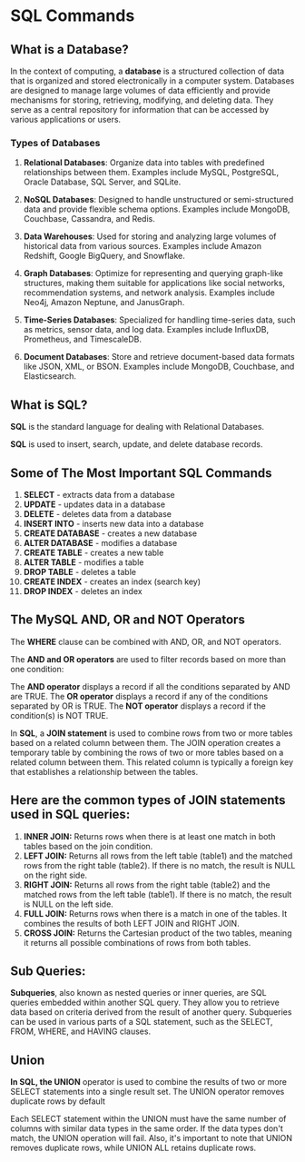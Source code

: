 # SQL Commands

## What is a Database?

In the context of computing, a **database** is a structured collection of data that is organized and stored electronically in a computer system. Databases are designed to manage large volumes of data efficiently and provide mechanisms for storing, retrieving, modifying, and deleting data. They serve as a central repository for information that can be accessed by various applications or users.

### Types of Databases

1. **Relational Databases**: Organize data into tables with predefined relationships between them. Examples include MySQL, PostgreSQL, Oracle Database, SQL Server, and SQLite.

2. **NoSQL Databases**: Designed to handle unstructured or semi-structured data and provide flexible schema options. Examples include MongoDB, Couchbase, Cassandra, and Redis.

3. **Data Warehouses**: Used for storing and analyzing large volumes of historical data from various sources. Examples include Amazon Redshift, Google BigQuery, and Snowflake.

4. **Graph Databases**: Optimize for representing and querying graph-like structures, making them suitable for applications like social networks, recommendation systems, and network analysis. Examples include Neo4j, Amazon Neptune, and JanusGraph.

5. **Time-Series Databases**: Specialized for handling time-series data, such as metrics, sensor data, and log data. Examples include InfluxDB, Prometheus, and TimescaleDB.

6. **Document Databases**: Store and retrieve document-based data formats like JSON, XML, or BSON. Examples include MongoDB, Couchbase, and Elasticsearch.


## What is SQL?
**SQL** is the standard language for dealing with Relational Databases.

**SQL** is used to insert, search, update, and delete database records.

## Some of The Most Important SQL Commands
1. **SELECT** - extracts data from a database 
2. **UPDATE** - updates data in a database
3. **DELETE** - deletes data from a database
4. **INSERT INTO** - inserts new data into a database
5. **CREATE DATABASE** - creates a new database
6. **ALTER DATABASE** - modifies a database
7. **CREATE TABLE** - creates a new table
8. **ALTER TABLE** - modifies a table
9. **DROP TABLE** - deletes a table
10. **CREATE INDEX** - creates an index (search key)
11. **DROP INDEX** - deletes an index

## The MySQL AND, OR and NOT Operators
The **WHERE** clause can be combined with AND, OR, and NOT operators.

The **AND and OR operators** are used to filter records based on more than one condition:

The **AND operator** displays a record if all the conditions separated by AND are TRUE.
The **OR operator** displays a record if any of the conditions separated by OR is TRUE.
The **NOT operator** displays a record if the condition(s) is NOT TRUE.

In **SQL**, a **JOIN statement** is used to combine rows from two or more tables based on a related column between them. The JOIN operation creates a temporary table by combining the rows of two or more tables based on a related column between them. This related column is typically a foreign key that establishes a relationship between the tables.

## Here are the common types of JOIN statements used in SQL queries:

1. **INNER JOIN:** Returns rows when there is at least one match in both tables based on the join condition.
2. **LEFT JOIN:** Returns all rows from the left table (table1) and the matched rows from the right table (table2). If there is no match, the    result is NULL on the right side.
3. **RIGHT JOIN:** Returns all rows from the right table (table2) and the matched rows from the left table (table1). If there is no match, the result is NULL on the left side.
4. **FULL JOIN:** Returns rows when there is a match in one of the tables. It combines the results of both LEFT JOIN and RIGHT JOIN.
5. **CROSS JOIN:** Returns the Cartesian product of the two tables, meaning it returns all possible combinations of rows from both tables.
## Sub Queries:

**Subqueries**, also known as nested queries or inner queries, are SQL queries embedded within another SQL query. They allow you to retrieve data based on criteria derived from the result of another query. Subqueries can be used in various parts of a SQL statement, such as the SELECT, FROM, WHERE, and HAVING clauses.

## Union
**In SQL, the UNION** operator is used to combine the results of two or more SELECT statements into a single result set. The UNION operator removes duplicate rows by default

Each SELECT statement within the UNION must have the same number of columns with similar data types in the same order. If the data types don't match, the UNION operation will fail. Also, it's important to note that UNION removes duplicate rows, while UNION ALL retains duplicate rows.